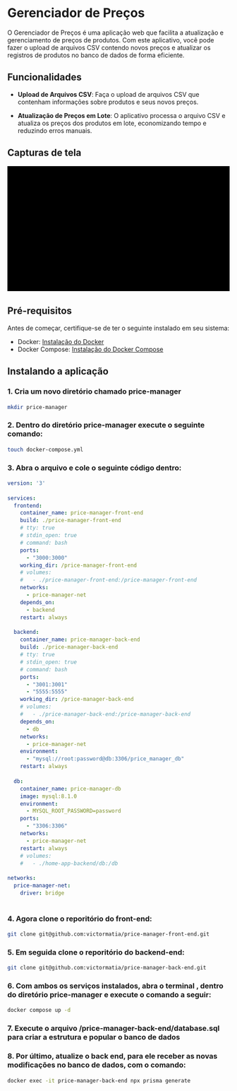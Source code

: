 # Gerenciador de Preços

O Gerenciador de Preços é uma aplicação web que facilita a atualização e gerenciamento de preços de produtos. Com este aplicativo, você pode fazer o upload de arquivos CSV contendo novos preços e atualizar os registros de produtos no banco de dados de forma eficiente.

## Funcionalidades

- **Upload de Arquivos CSV**: Faça o upload de arquivos CSV que contenham informações sobre produtos e seus novos preços.

- **Atualização de Preços em Lote**: O aplicativo processa o arquivo CSV e atualiza os preços dos produtos em lote, economizando tempo e reduzindo erros manuais.

## Capturas de tela

<img src='./assets/preview.gif'/>

## Pré-requisitos

Antes de começar, certifique-se de ter o seguinte instalado em seu sistema:

- Docker: [Instalação do Docker](https://docs.docker.com/get-docker/)
- Docker Compose: [Instalação do Docker Compose](https://docs.docker.com/compose/install/)

## Instalando a aplicação

### 1. Cria um novo diretório chamado **price-manager**
  ```bash
mkdir price-manager
``````
### 2. Dentro do diretório **price-manager** execute o seguinte comando:

  ```bash
touch docker-compose.yml
``````

### 3. Abra o arquivo e cole o seguinte código dentro:

```yml
version: '3'

services:
  frontend:
    container_name: price-manager-front-end
    build: ./price-manager-front-end
    # tty: true
    # stdin_open: true
    # command: bash
    ports:
      - "3000:3000"
    working_dir: /price-manager-front-end
    # volumes: 
    #   - ./price-manager-front-end:/price-manager-front-end
    networks:
      - price-manager-net
    depends_on:
      - backend
    restart: always
    
  backend:
    container_name: price-manager-back-end
    build: ./price-manager-back-end
    # tty: true
    # stdin_open: true
    # command: bash
    ports:
      - "3001:3001"
      - "5555:5555"
    working_dir: /price-manager-back-end
    # volumes:
    #   - ./price-manager-back-end:/price-manager-back-end
    depends_on:
      - db
    networks:
      - price-manager-net
    environment:
      - "mysql://root:password@db:3306/price_manager_db"
    restart: always

  db:
    container_name: price-manager-db
    image: mysql:8.1.0
    environment:
      - MYSQL_ROOT_PASSWORD=password
    ports:
      - "3306:3306"
    networks:
      - price-manager-net
    restart: always
    # volumes:
    #   - ./home-app-backend/db:/db

networks:
  price-manager-net:
    driver: bridge



```
### 4. Agora clone o reporitório do **front-end**:

```bash
git clone git@github.com:victormatia/price-manager-front-end.git
```

### 5. Em seguida clone o reporitório do **backend-end**:

```bash
git clone git@github.com:victormatia/price-manager-back-end.git
```

### 6. Com ambos os serviços instalados, abra o terminal , dentro do diretório **price-manager** e execute o comando a seguir:

```bash
docker compose up -d
```

### 7. Execute o arquivo /price-manager-back-end/database.sql para criar a estrutura e popular o banco de dados

### 8. Por último, atualize o back end, para ele receber as novas modificações no banco de dados, com o comando:

```bash
docker exec -it price-manager-back-end npx prisma generate
```
